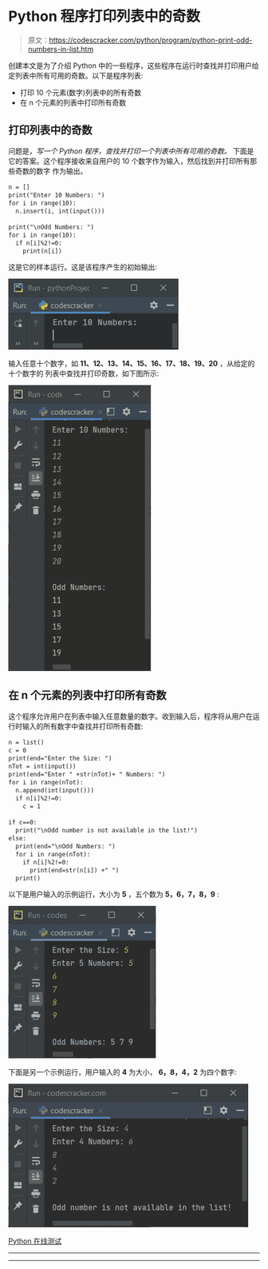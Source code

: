 # Python 程序打印列表中的奇数

> 原文：<https://codescracker.com/python/program/python-print-odd-numbers-in-list.htm>

创建本文是为了介绍 Python 中的一些程序，这些程序在运行时查找并打印用户给定列表中所有可用的奇数。以下是程序列表:

*   打印 10 个元素(数字)列表中的所有奇数
*   在 n 个元素的列表中打印所有奇数

## 打印列表中的奇数

问题是，*写一个 Python 程序，查找并打印一个列表中所有可用的奇数。* 下面是它的答案。这个程序接收来自用户的 10 个数字作为输入，然后找到并打印所有那些奇数的数字 作为输出。

```
n = []
print("Enter 10 Numbers: ")
for i in range(10):
  n.insert(i, int(input()))

print("\nOdd Numbers: ")
for i in range(10):
  if n[i]%2!=0:
    print(n[i])
```

这是它的样本运行。这是该程序产生的初始输出:

![python print odd numbers in list](img/cd3b1449974a2bdede4abf56c2fc2ec3.png)

输入任意十个数字，如 **11、12、13、14、15、16、17、18、19、20** ，从给定的十个数字的 列表中查找并打印奇数，如下图所示:

![print odd numbers in list python](img/4909160f715c4b7dfc1822361ef6fa13.png)

## 在 n 个元素的列表中打印所有奇数

这个程序允许用户在列表中输入任意数量的数字。收到输入后，程序将从用户在运行时输入的所有数字中查找并打印所有奇数:

```
n = list()
c = 0
print(end="Enter the Size: ")
nTot = int(input())
print(end="Enter " +str(nTot)+ " Numbers: ")
for i in range(nTot):
  n.append(int(input()))
  if n[i]%2!=0:
    c = 1

if c==0:
  print("\nOdd number is not available in the list!")
else:
  print(end="\nOdd Numbers: ")
  for i in range(nTot):
    if n[i]%2!=0:
      print(end=str(n[i]) +" ")
  print()
```

以下是用户输入的示例运行，大小为 **5** ，五个数为 **5，6，7，8，9** :

![python program print odd numbers in list](img/8c132d0cc1edffd7c4e59f0f11bec21b.png)

下面是另一个示例运行，用户输入的 **4** 为大小， **6，8，4，2** 为四个数字:

![print odd numbers in given list python](img/dc712487f131f81a93156418162f77eb.png)

[Python 在线测试](/exam/showtest.php?subid=10)

* * *

* * *